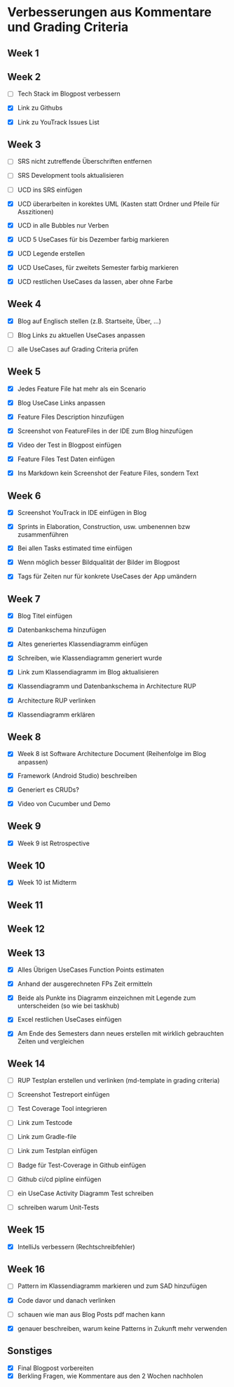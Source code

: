 # Verbesserungen aus Kommentare und Grading Criteria

## Week 1



## Week 2

- [ ] Tech Stack im Blogpost verbessern
- [x] Link zu Githubs
- [x] Link zu YouTrack Issues List



## Week 3

- [ ] SRS nicht zutreffende Überschriften entfernen
- [ ] SRS Development tools aktualisieren
- [ ] UCD ins SRS einfügen
- [x] UCD überarbeiten in korektes UML (Kasten statt Ordner und Pfeile für Asszitionen)
- [x] UCD in alle Bubbles nur Verben
- [x] UCD 5 UseCases für bis Dezember farbig markieren
- [x] UCD Legende erstellen
- [x] UCD UseCases, für zweitets Semester farbig markieren
- [x] UCD restlichen UseCases da lassen, aber ohne Farbe



## Week 4

- [x] Blog auf Englisch stellen (z.B. Startseite, Über, ...)
- [ ] Blog Links zu aktuellen UseCases anpassen
- [ ] alle UseCases auf Grading Criteria prüfen



## Week 5

- [x] Jedes Feature File hat mehr als ein Scenario
- [x] Blog UseCase Links anpassen
- [x] Feature Files Description hinzufügen
- [x] Screenshot von FeatureFiles in der IDE zum Blog hinzufügen
- [x] Video der Test in Blogpost einfügen
- [x] Feature Files Test Daten einfügen
- [x] Ins Markdown kein Screenshot der Feature Files, sondern Text


## Week 6

- [x] Screenshot YouTrack in IDE einfügen in Blog
- [x] Sprints in Elaboration, Construction, usw. umbenennen bzw zusammenführen
- [x] Bei allen Tasks estimated time einfügen
- [x] Wenn möglich besser Bildqualität der Bilder im Blogpost
- [x] Tags für Zeiten nur für konkrete UseCases der App umändern


## Week 7

- [x] Blog Titel einfügen
- [x] Datenbankschema hinzufügen
- [x] Altes generiertes Klassendiagramm einfügen
- [x] Schreiben, wie Klassendiagramm generiert wurde
- [x] Link zum Klassendiagramm im Blog aktualisieren
- [x] Klassendiagramm und Datenbankschema in Architecture RUP
- [x] Architecture RUP verlinken
- [x] Klassendiagramm erklären


## Week 8

- [x] Week 8 ist Software Architecture Document (Reihenfolge im Blog anpassen)
- [x] Framework (Android Studio) beschreiben
- [x] Generiert es CRUDs?
- [x] Video von Cucumber und Demo


## Week 9

- [x] Week 9 ist Retrospective


## Week 10

- [x] Week 10 ist Midterm


## Week 11


## Week 12


## Week 13

- [x] Alles Übrigen UseCases Function Points estimaten
- [x] Anhand der ausgerechneten FPs Zeit ermitteln
- [x] Beide als Punkte ins Diagramm einzeichnen mit Legende zum unterscheiden (so wie bei taskhub)
- [x] Excel restlichen UseCases einfügen
- [x] Am Ende des Semesters dann neues erstellen mit wirklich gebrauchten Zeiten und vergleichen


## Week 14

- [ ] RUP Testplan erstellen und verlinken (md-template in grading criteria)
- [ ] Screenshot Testreport einfügen
- [ ] Test Coverage Tool integrieren
- [ ] Link zum Testcode
- [ ] Link zum Gradle-file
- [ ] Link zum Testplan einfügen
- [ ] Badge für Test-Coverage in Github einfügen
- [ ] Github ci/cd pipline einfügen
- [ ] ein UseCase Activity Diagramm Test schreiben
- [ ] schreiben warum Unit-Tests


## Week 15

- [x] IntelliJs verbessern (Rechtschreibfehler)


## Week 16

- [ ] Pattern im Klassendiagramm markieren und zum SAD hinzufügen
- [X] Code davor und danach verlinken
- [ ] schauen wie man aus Blog Posts pdf machen kann
- [X] genauer beschreiben, warum keine Patterns in Zukunft mehr verwenden


## Sonstiges

- [x] Final Blogpost vorbereiten
- [x] Berkling Fragen, wie Kommentare aus den 2 Wochen nachholen
